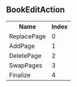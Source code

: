 ## BookEditAction

<table><tr><th>Name</th><th>Index</th><tr><td>ReplacePage</td><td>0</td></tr><tr><td>AddPage</td><td>1</td></tr><tr><td>DeletePage</td><td>2</td></tr><tr><td>SwapPages</td><td>3</td></tr><tr><td>Finalize</td><td>4</td></tr></table>